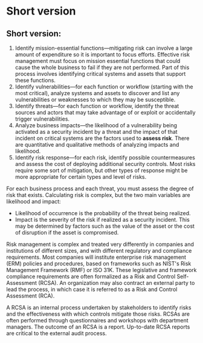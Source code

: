 # Short version

## Short version:

1. Identify mission-essential functions—mitigating risk can involve a large amount of expenditure so it is important to focus efforts. Effective risk management must focus on mission essential functions that could cause the whole business to fail if they are not performed. Part of this process involves identifying critical systems and assets that support these functions.
2. Identify vulnerabilities—for each function or workflow (starting with the most critical), analyze systems and assets to discover and list any vulnerabilities or weaknesses to which they may be susceptible.
3. Identify threats—for each function or workflow, identify the threat sources and actors that may take advantage of or exploit or accidentally trigger vulnerabilities.
4. Analyze business impacts—the likelihood of a vulnerability being activated as a security incident by a threat and the impact of that incident on critical systems are the factors used to **assess risk**. There are quantitative and qualitative methods of analyzing impacts and likelihood.
5. Identify risk response—for each risk, identify possible countermeasures and assess the cost of deploying additional security controls. Most risks require some sort of mitigation, but other types of response might be more appropriate for certain types and level of risks.

For each business process and each threat, you must assess the degree of risk that exists. Calculating risk is complex, but the two main variables are likelihood and impact:

* Likelihood of occurrence is the probability of the threat being realized.
* Impact is the severity of the risk if realized as a security incident. This may be determined by factors such as the value of the asset or the cost of disruption if the asset is compromised.

Risk management is complex and treated very differently in companies and institutions of different sizes, and with different regulatory and compliance requirements. Most companies will institute enterprise risk management (ERM) policies and procedures, based on frameworks such as NIST's Risk Management Framework (RMF) or ISO 31K. These legislative and framework compliance requirements are often formalized as a Risk and Control Self-Assessment (RCSA). An organization may also contract an external party to lead the process, in which case it is referred to as a Risk and Control Assessment (RCA).

A RCSA is an internal process undertaken by stakeholders to identify risks and the effectiveness with which controls mitigate those risks. RCSAs are often performed through questionnaires and workshops with department managers. The outcome of an RCSA is a report. Up-to-date RCSA reports are critical to the external audit process.
